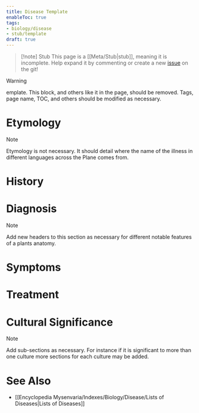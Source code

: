 ```yaml
---
title: Disease Template
enableToc: true
tags:
- biology/disease
- stub/template
draft: true
---
```


> [!note] Stub
> This page is a [[Meta/Stub|stub]], meaning it is incomplete. Help expand it by commenting or create a new [issue](https://github.com/RagtimeGal/quartz--encyclopedia-mysenvaria/issues/new/choose) on the git!


> [!warning]
[](Meta/Stubs.md)emplate. This block, and others like it in the page, should be removed. Tags, page name, TOC, and others should be modified as necessary.
# Etymology

> [!note]
> Etymology is not necessary. It should detail where the name of the illness in different languages across the Plane comes from.
# History

# Diagnosis

> [!note]
> Add new headers to this section as necessary for different notable features of a plants anatomy.
# Symptoms

# Treatment

# Cultural Significance 

> [!note]
> Add sub-sections as necessary. For instance if it is significant to more than one culture more sections for each culture may be added.
# See Also
- [[Encyclopedia Mysenvaria/Indexes/Biology/Disease/Lists of Diseases|Lists of Diseases]]